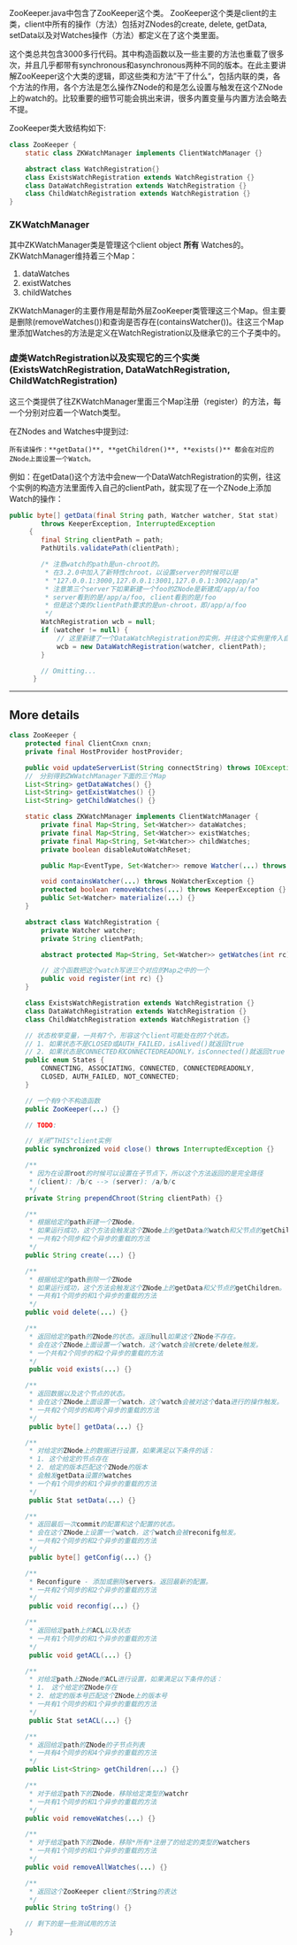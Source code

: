 ZooKeeper.java中包含了ZooKeeper这个类。 ZooKeeper这个类是client的主类，client中所有的操作（方法）包括对ZNodes的create, delete, getData, setData以及对Watches操作（方法）都定义在了这个类里面。

这个类总共包含3000多行代码。其中构造函数以及一些主要的方法也重载了很多次，并且几乎都带有synchronous和asynchronous两种不同的版本。在此主要讲解ZooKeeper这个大类的逻辑，即这些类和方法”干了什么“，包括内联的类，各个方法的作用，各个方法是怎么操作ZNode的和是怎么设置与触发在这个ZNode上的watch的。比较重要的细节可能会挑出来讲，很多内置变量与内置方法会略去不提。

ZooKeeper类大致结构如下:
```java
class ZooKeeper {
    static class ZKWatchManager implements ClientWatchManager {}

    abstract class WatchRegistration{}
    class ExistsWatchRegistration extends WatchRegistration {}
    class DataWatchRegistration extends WatchRegistration {}
    class ChildWatchRegistration extends WatchRegistration {}
}
```
### ZKWatchManager
其中Z​KWatchManager类是管理这个client object **所有** Watches的。
ZKWatchManager维持着三个Map：
1. dataWatches
2. existWatches
3. childWatches

ZKWatchManager的主要作用是帮助外层ZooKeeper类管理这三个Map。但主要是删除(removeWatches())和查询是否存在(containsWatcher())。往这三个Map里添加Watches的方法是定义在WatchRegistration以及继承它的三个子类中的。

### 虚类WatchRegistration以及实现它的三个实类(ExistsWatchRegistration, DataWatchRegistration, ChildWatchRegistration)
这三个类提供了往ZKWatchManager里面三个Map注册（register）的方法，每一个分别对应着一个Watch类型。

在ZNodes and Watches中提到过:

`所有读操作：**getData()**, **getChildren()**, **exists()** 都会在对应的ZNode上面设置一个Watch。`

例如：在getData()这个方法中会new一个DataWatchRegistration的实例，往这个实例的构造方法里面传入自己的clientPath，就实现了在一个ZNode上添加Watch的操作：
```java
public byte[] getData(final String path, Watcher watcher, Stat stat)
        throws KeeperException, InterruptedException
     {
        final String clientPath = path;
        PathUtils.validatePath(clientPath);

        /* 注意watch的path是un-chroot的。
         * 在3.2.0中加入了新特性chroot，以设置server的时候可以是
         * "127.0.0.1:3000,127.0.0.1:3001,127.0.0.1:3002/app/a"
         * 注意第三个server下如果新建一个foo的ZNode是新建成/app/a/foo
         * server看到的是/app/a/foo, client看到的是/foo
         * 但是这个类的clientPath要求的是un-chroot，即/app/a/foo
         */
        WatchRegistration wcb = null;
        if (watcher != null) {
            // 这里新建了一个DataWatchRegistration的实例，并往这个实例里传入自己的clientPath
            wcb = new DataWatchRegistration(watcher, clientPath);
        }

        // Omitting...
      }

```



---
## More details
``` java
class ZooKeeper {
    protected final ClientCnxn cnxn;
    private final HostProvider hostProvider;

    public void updateServerList(String connectString) throws IOException {}
    //　分别得到ZWWatchManager下面的三个Map
    List<String> getDataWatches() {}
    List<String> getExistWatches() {}
    List<String> getChildWatches() {}

    static class ZKWatchManager implements ClientWatchManager {
        private final Map<String, Set<Watcher>> dataWatches;
        private final Map<String, Set<Watcher>> existWatches;
        private final Map<String, Set<Watcher>> childWatches;
        private boolean disableAutoWatchReset;

        public Map<EventType, Set<Watcher>> remove Watcher(...) throws KeeperException {}

        void containsWatcher(...) throws NoWatcherException {}
        protected boolean removeWatches(...) throws KeeperException {}
        public Set<Watcher> materialize(...) {}
    }

    abstract class WatchRegistration {
        private Watcher watcher;
        private String clientPath;

        abstract protected Map<String, Set<Watcher>> getWatches(int rc);

        // 这个函数把这个watch写进三个对应的Map之中的一个
        public void register(int rc) {}
    }

    class ExistsWatchRegistration extends WatchRegistration {}
    class DataWatchRegistration extends WatchRegistration {}
    class ChildWatchRegistration extends WatchRegistration {}

    // 状态枚举变量，一共有7个，形容这个client可能处在的7个状态。
    // 1. 如果状态不是CLOSED或AUTH_FAILED，isAlived()就返回true
    // 2. 如果状态是CONNECTED和CONNECTEDREADONLY，isConnected()就返回true
    public enum States {
        CONNECTING, ASSOCIATING, CONNECTED, CONNECTEDREADONLY,
        CLOSED, AUTH_FAILED, NOT_CONNECTED;
    }

    // 一个有9个不构造函数
    public ZooKeeper(...) {}

    // TODO:

    // 关闭”THIS"client实例
    public synchronized void close() throws InterruptedException {}

    /**
     * 因为在设置root的时候可以设置在子节点下，所以这个方法返回的是完全路径
     * (client): /b/c --> (server): /a/b/c
     */
    private String prependChroot(String clientPath) {}

    /**
     * 根据给定的path新建一个ZNode。
     * 如果运行成功，这个方法会触发这个ZNode上的getData的watch和父节点的getChildren
     * 一共有2个同步和2个异步的重载的方法
     */
    public String create(...) {}

    /**
     * 根据给定的path删除一个ZNode
     * 如果运行成功，这个方法会触发这个ZNode上的getData和父节点的getChildren。
     * 一共有1个同步的和1个异步的重载的方法
     */
    public void delete(...) {}

    /**
     * 返回给定的path的ZNode的状态。返回null如果这个ZNode不存在。
     * 会在这个ZNode上面设置一个watch，这个watch会被crete/delete触发。
     * 一个共有2个同步的和2个异步的重载的方法
     */
     public void exists(...) {}

    /**
     * 返回数据以及这个节点的状态。
     * 会在这个ZNode上面设置一个watch，这个watch会被对这个data进行的操作触发。
     * 一共有2个同步的和两个异步的重载的方法
     */
     public byte[] getData(...) {}

    /**
     * 对给定的ZNode上的数据进行设置，如果满足以下条件的话：
     * 1. 这个给定的节点存在
     * 2. 给定的版本匹配这个ZNode的版本
     * 会触发getData设置的watches
     * 一个有1个同步的和1个异步的重载的方法
     */
     public Stat setData(...) {}

    /**
     * 返回最后一次commit的配置和这个配置的状态。
     * 会在这个ZNode上设置一个watch，这个watch会被reconifg触发。
     * 一共有2个同步的和2个异步的重载的方法
     */
     public byte[] getConfig(...) {}

    /**
     * Reconfigure - 添加或删除servers。返回最新的配置。
     * 一共有2个同步的和2个异步的重载的方法
     */
     public void reconfig(...) {}

    /**
     * 返回给定path上的ACL以及状态
     * 一共有1个同步的和1个异步的重载的方法
     */
     public void getACL(...) {}

    /**
     * 对给定path上ZNode的ACL进行设置，如果满足以下条件的话：
     * 1.　这个给定的ZNode存在
     * 2. 给定的版本号匹配这个ZNode上的版本号
     * 一共有1个同步的和1个异步的重载的方法
     */
     public Stat setACL(...) {}

    /**
     * 返回给定path的ZNode的子节点列表
     * 一共有4个同步的和4个异步的重载的方法
     */
    public List<String> getChildren(...) {}

    /**
     * 对于给定path下的ZNode，移除给定类型的watchr
     * 一共有1个同步的和1个异步的重载的​方法
     */
    public void removeWatches(...) {}

    /**
     * 对于给定path下的ZNode，移除*所有*注册了的给定的类型的watchers
     * 一共有1个同步的和1个异步的重载的方法
     */
    public void removeAllWatches(...) {}

    /**
     * 返回这个ZooKeeper client的String的表达
     */
    public String toString() {}

    // 剩下的是一些测试用的方法
}

```
